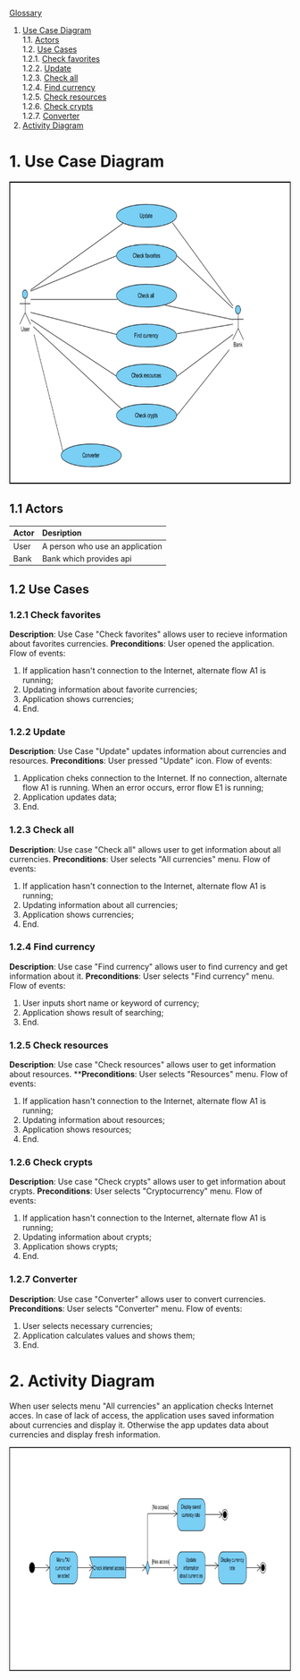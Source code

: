 
[Glossary](https://github.com/Shalynishka/ExRates/blob/master/docs/Glossary.md) <br>

1. [Use Case Diagram](#1) <br>
	1.1. [Actors](#1.1) <br> 
	1.2. [Use Cases](#1.2) <br>
		1.2.1. [Check favorites](#1.2.1) <br>
		1.2.2. [Update](#1.2.2) <br>
    1.2.3. [Check all](#1.2.3) <br>
    1.2.4. [Find currency](#1.2.4) <br>
    1.2.5. [Check resources](#1.2.5) <br>
    1.2.6. [Check crypts](#1.2.6) <br>
    1.2.7. [Converter](#1.2.7) <br>
 2. [Activity Diagram](#2) <br>

# 1. Use Case Diagram <a name = "1"></a>

<p align = "center">
<img width = "886" height = "540" src="https://github.com/Shalynishka/ExRates/blob/master/docs/Diagrams/Use%20case.png">
</p>

## 1.1 Actors <a name = "1.1"></a>

Actor | Desription
:-----|:----------
User  | A person who use an application
Bank  | Bank which provides api

## 1.2 Use Cases <a name = "1.2"></a>

### 1.2.1 Check favorites <a name = "1.2.1"></a>

**Description**: Use Case "Check favorites" allows user to recieve information about favorites currencies. **Preconditions**: User opened the application.
Flow of events: 

1. If application hasn't connection to the Internet, alternate flow A1 is running;
2. Updating information about favorite currencies;
3. Application shows currencies;
4. End.

### 1.2.2 Update <a name = "1.2.2"></a>

**Description**: Use Case "Update" updates information about currencies and resources. **Preconditions**: User pressed "Update" icon.
Flow of events: 

1. Application cheks connection to the Internet. If no connection, alternate flow A1 is running. When an error occurs, error flow E1 is running;
2. Application updates data;
3. End.

### 1.2.3 Check all <a name = "1.2.3"></a>

**Description**: Use case "Check all" allows user to get information about all currencies. **Preconditions**: User selects "All currencies" menu.
Flow of events: 

1. If application hasn't connection to the Internet, alternate flow A1 is running;
2. Updating information about all currencies;
3. Application shows currencies;
4. End.

### 1.2.4 Find currency <a name = "1.2.4"></a>

**Description**: Use case "Find currency" allows user to find currency and get information about it. **Preconditions**: User selects "Find currency" menu.
Flow of events: 

1. User inputs short name or keyword of currency;
2. Application shows result of searching;
3. End.

### 1.2.5 Check resources <a name = "1.2.5"></a>

**Description**: Use case "Check resources" allows user to get information about resources. ****Preconditions**: User selects "Resources" menu.
Flow of events: 

1. If application hasn't connection to the Internet, alternate flow A1 is running;
2. Updating information about resources;
3. Application shows resources;
4. End.

### 1.2.6 Check crypts <a name = "1.2.6"></a>

**Description**: Use case "Check crypts" allows user to get information about crypts. **Preconditions**: User selects "Cryptocurrency" menu.
Flow of events: 

1. If application hasn't connection to the Internet, alternate flow A1 is running;
2. Updating information about crypts;
3. Application shows crypts;
4. End.
 
### 1.2.7 Converter <a name = "1.2.7"></a>

**Description**: Use case "Converter" allows user to convert currencies. **Preconditions**: User selects "Converter" menu.
Flow of events: 

1. User selects necessary currencies;
2. Application calculates values and shows them;
3. End.

# 2. Activity Diagram <a name = "2"></a>

When user selects menu "All currencies" an application checks Internet acces. In case of lack of access, the application uses saved information about currencies and display it. Otherwise the app updates data about currencies and display fresh information.

<p align = "center">
<img width = "1000" height = "400" src="https://github.com/Shalynishka/ExRates/blob/master/docs/Diagrams/Activity.png">
</p>


